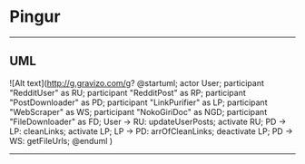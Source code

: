 # Pingur

---

## UML

<!--lint disable no-literal-urls-->

![Alt text](http://g.gravizo.com/g?
@startuml;
actor User;
participant "RedditUser" as RU;
participant "RedditPost" as RP;
participant "PostDownloader" as PD;
participant "LinkPurifier" as LP;
participant "WebScraper" as WS;
participant "NokoGiriDoc" as NGD;
participant "FileDownloader" as FD;
User -> RU: updateUserPosts;
activate RU;
PD -> LP: cleanLinks;
activate LP;
LP -> PD: arrOfCleanLinks;
deactivate LP;
PD -> WS: getFileUrls;
@enduml
)

<!--lint enable no-literal-urls-->

---
